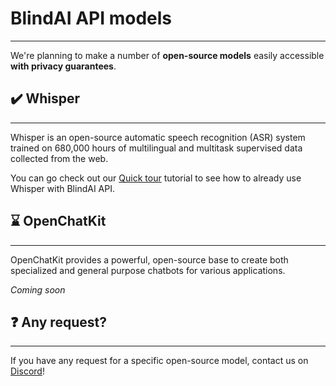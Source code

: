 # BlindAI API models
_________________________________

We're planning to make a number of **open-source models** easily accessible **with privacy guarantees**. 

## ✔️ Whisper
_______________________

Whisper is an open-source automatic speech recognition (ASR) system trained on 680,000 hours of multilingual and multitask supervised data collected from the web.

You can go check out our [Quick tour](../../getting-started/quick-tour.ipynb) tutorial to see how to already use Whisper with BlindAI API. 

## ⌛ OpenChatKit
______________________

OpenChatKit provides a powerful, open-source base to create both specialized and general purpose chatbots for various applications.

*Coming soon*

## ❓ Any request?
________________________

If you have any request for a specific open-source model, contact us on [Discord](https://discord.com/invite/TxEHagpWd4)!